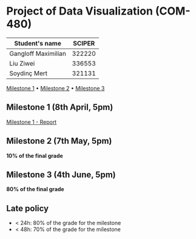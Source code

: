 # Project of Data Visualization (COM-480)

| Student's name | SCIPER |
| -------------- | ------ |
| Gangloff Maximilian| 322220|
| Liu Ziwei| 336553 | 
| Soydinç Mert| 321131 | 

[Milestone 1](#Milestone-1) • [Milestone 2](#Milestone-2) • [Milestone 3](#Milestone-3)

## Milestone 1 (8th April, 5pm)

[Milestone 1 - Report](./Milestones/Milestone1.md)

## Milestone 2 (7th May, 5pm)

**10% of the final grade**


## Milestone 3 (4th June, 5pm)

**80% of the final grade**


## Late policy

- < 24h: 80% of the grade for the milestone
- < 48h: 70% of the grade for the milestone

